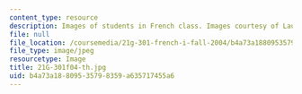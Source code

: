 ```yaml
---
content_type: resource
description: Images of students in French class. Images courtesy of Laura Ceia-Minjares.
file: null
file_location: /coursemedia/21g-301-french-i-fall-2004/b4a73a18809535798359a635717455a6_21G-301f04-th.jpg
file_type: image/jpeg
resourcetype: Image
title: 21G-301f04-th.jpg
uid: b4a73a18-8095-3579-8359-a635717455a6
---
```

